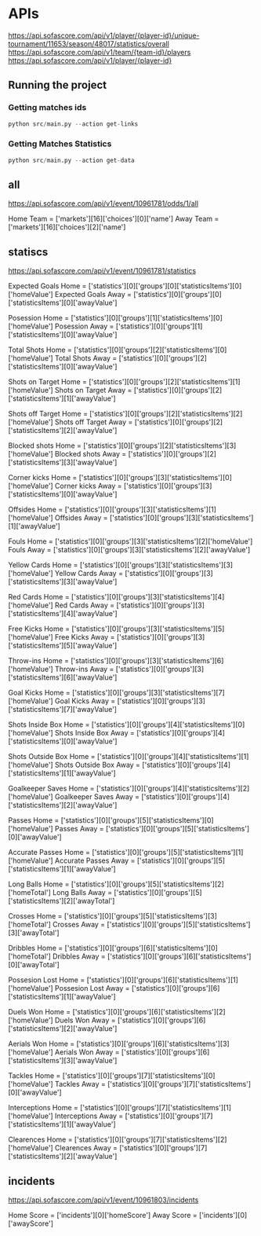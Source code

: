 # APIs

https://api.sofascore.com/api/v1/player/{player-id}/unique-tournament/11653/season/48017/statistics/overall
https://api.sofascore.com/api/v1/team/{team-id}/players
https://api.sofascore.com/api/v1/player/{player-id}

## Running the project
### Getting matches ids
```python
python src/main.py --action get-links
```
### Getting Matches Statistics
```python
python src/main.py --action get-data
```

## all
https://api.sofascore.com/api/v1/event/10961781/odds/1/all

Home Team = ['markets'][16]['choices'][0]['name']
Away Team = ['markets'][16]['choices'][2]['name']

## statiscs
https://api.sofascore.com/api/v1/event/10961781/statistics

Expected Goals Home = ['statistics'][0]['groups'][0]['statisticsItems'][0]['homeValue']
Expected Goals Away = ['statistics'][0]['groups'][0]['statisticsItems'][0]['awayValue']

Posession Home = ['statistics'][0]['groups'][1]['statisticsItems'][0]['homeValue']
Posession Away = ['statistics'][0]['groups'][1]['statisticsItems'][0]['awayValue']

Total Shots Home = ['statistics'][0]['groups'][2]['statisticsItems'][0]['homeValue']
Total Shots Away = ['statistics'][0]['groups'][2]['statisticsItems'][0]['awayValue']

Shots on Target Home = ['statistics'][0]['groups'][2]['statisticsItems'][1]['homeValue']
Shots on Target Away = ['statistics'][0]['groups'][2]['statisticsItems'][1]['awayValue']

Shots off Target Home = ['statistics'][0]['groups'][2]['statisticsItems'][2]['homeValue']
Shots off Target Away = ['statistics'][0]['groups'][2]['statisticsItems'][2]['awayValue']

Blocked shots Home = ['statistics'][0]['groups'][2]['statisticsItems'][3]['homeValue']
Blocked shots Away = ['statistics'][0]['groups'][2]['statisticsItems'][3]['awayValue']

Corner kicks Home = ['statistics'][0]['groups'][3]['statisticsItems'][0]['homeValue']
Corner kicks Away = ['statistics'][0]['groups'][3]['statisticsItems'][0]['awayValue']

Offsides Home = ['statistics'][0]['groups'][3]['statisticsItems'][1]['homeValue']
Offsides Away = ['statistics'][0]['groups'][3]['statisticsItems'][1]['awayValue']

Fouls Home = ['statistics'][0]['groups'][3]['statisticsItems'][2]['homeValue']
Fouls Away = ['statistics'][0]['groups'][3]['statisticsItems'][2]['awayValue']

Yellow Cards Home = ['statistics'][0]['groups'][3]['statisticsItems'][3]['homeValue']
Yellow Cards Away = ['statistics'][0]['groups'][3]['statisticsItems'][3]['awayValue']

Red Cards Home = ['statistics'][0]['groups'][3]['statisticsItems'][4]['homeValue']
Red Cards Away = ['statistics'][0]['groups'][3]['statisticsItems'][4]['awayValue']

Free Kicks Home = ['statistics'][0]['groups'][3]['statisticsItems'][5]['homeValue']
Free Kicks Away = ['statistics'][0]['groups'][3]['statisticsItems'][5]['awayValue']

Throw-ins Home = ['statistics'][0]['groups'][3]['statisticsItems'][6]['homeValue']
Throw-ins Away = ['statistics'][0]['groups'][3]['statisticsItems'][6]['awayValue']

Goal Kicks Home = ['statistics'][0]['groups'][3]['statisticsItems'][7]['homeValue']
Goal Kicks Away = ['statistics'][0]['groups'][3]['statisticsItems'][7]['awayValue']

Shots Inside Box Home = ['statistics'][0]['groups'][4]['statisticsItems'][0]['homeValue']
Shots Inside Box Away = ['statistics'][0]['groups'][4]['statisticsItems'][0]['awayValue']

Shots Outside Box Home = ['statistics'][0]['groups'][4]['statisticsItems'][1]['homeValue']
Shots Outside Box Away = ['statistics'][0]['groups'][4]['statisticsItems'][1]['awayValue']

Goalkeeper Saves Home = ['statistics'][0]['groups'][4]['statisticsItems'][2]['homeValue']
Goalkeeper Saves Away = ['statistics'][0]['groups'][4]['statisticsItems'][2]['awayValue']

Passes Home = ['statistics'][0]['groups'][5]['statisticsItems'][0]['homeValue']
Passes Away = ['statistics'][0]['groups'][5]['statisticsItems'][0]['awayValue']

Accurate Passes Home = ['statistics'][0]['groups'][5]['statisticsItems'][1]['homeValue']
Accurate Passes Away = ['statistics'][0]['groups'][5]['statisticsItems'][1]['awayValue']

Long Balls Home = ['statistics'][0]['groups'][5]['statisticsItems'][2]['homeTotal']
Long Balls Away = ['statistics'][0]['groups'][5]['statisticsItems'][2]['awayTotal']

Crosses Home = ['statistics'][0]['groups'][5]['statisticsItems'][3]['homeTotal']
Crosses Away = ['statistics'][0]['groups'][5]['statisticsItems'][3]['awayTotal']

Dribbles Home = ['statistics'][0]['groups'][6]['statisticsItems'][0]['homeTotal']
Dribbles Away = ['statistics'][0]['groups'][6]['statisticsItems'][0]['awayTotal']

Possesion Lost Home = ['statistics'][0]['groups'][6]['statisticsItems'][1]['homeValue']
Possesion Lost Away = ['statistics'][0]['groups'][6]['statisticsItems'][1]['awayValue']

Duels Won Home = ['statistics'][0]['groups'][6]['statisticsItems'][2]['homeValue']
Duels Won Away = ['statistics'][0]['groups'][6]['statisticsItems'][2]['awayValue']

Aerials Won Home = ['statistics'][0]['groups'][6]['statisticsItems'][3]['homeValue']
Aerials Won Away = ['statistics'][0]['groups'][6]['statisticsItems'][3]['awayValue']

Tackles Home = ['statistics'][0]['groups'][7]['statisticsItems'][0]['homeValue']
Tackles Away = ['statistics'][0]['groups'][7]['statisticsItems'][0]['awayValue']

Interceptions Home = ['statistics'][0]['groups'][7]['statisticsItems'][1]['homeValue']
Interceptions Away = ['statistics'][0]['groups'][7]['statisticsItems'][1]['awayValue']

Clearences Home = ['statistics'][0]['groups'][7]['statisticsItems'][2]['homeValue']
Clearences Away = ['statistics'][0]['groups'][7]['statisticsItems'][2]['awayValue']

## incidents
https://api.sofascore.com/api/v1/event/10961803/incidents

Home Score = ['incidents'][0]['homeScore']
Away Score = ['incidents'][0]['awayScore']
